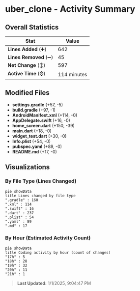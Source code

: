 # uber_clone - Activity Summary 

## Overall Statistics

| Stat                   | Value                                                             |
| ---------------------- | ----------------------------------------------------------------- |
| **Lines Added** (➕)   | 642                                          |
| **Lines Removed** (➖) | 45                                        |
| **Net Change** (↕)    | 597                |
| **Active Time** (⌚)   | 114 minutes |


## Modified Files
- **settings.gradle** (+57, -5)
- **build.gradle** (+97, -1)
- **AndroidManifest.xml** (+114, -0)
- **AppDelegate.swift** (+16, -0)
- **home_screen.dart** (+150, -39)
- **main.dart** (+18, -0)
- **widget_test.dart** (+30, -0)
- **Info.plist** (+54, -0)
- **pubspec.yaml** (+89, -0)
- **README.md** (+17, -0)

## Visualizations

### By File Type (Lines Changed)

```mermaid
pie showData
title Lines changed by file type
".gradle" : 160
".xml" : 114
".swift" : 16
".dart" : 237
".plist" : 54
".yaml" : 89
".md" : 17
```

### By Hour (Estimated Activity Count)

```mermaid
pie showData
title Coding activity by hour (count of changes)
"17h" : 5
"18h" : 28
"19h" : 32
"20h" : 11
"21h" : 1
```


> **Last Updated:** 1/1/2025, 9:04:47 PM